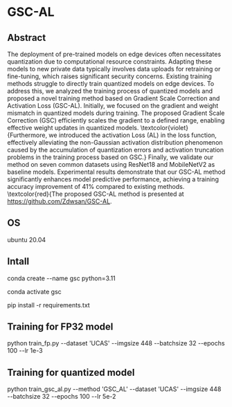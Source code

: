 # GSC-AL

## Abstract
The deployment of pre-trained models on edge devices often necessitates quantization due to computational resource constraints. Adapting these models to new private data typically involves data uploads for retraining or fine-tuning, which raises significant security concerns. Existing training methods struggle to directly train quantized models on edge devices. To address this, we analyzed the training process of quantized models and proposed a novel training method based on Gradient Scale Correction and Activation Loss (GSC-AL). Initially, we focused on the gradient and weight mismatch in quantized models during training. The proposed Gradient Scale Correction (GSC) efficiently scales the gradient to a defined range, enabling effective weight updates in quantized models. \textcolor{violet}{Furthermore, we introduced the activation Loss (AL) in the loss function, effectively alleviating the non-Gaussian activation distribution phenomenon caused by the accumulation of quantization errors and activation truncation problems in the training process based on GSC.} Finally, we validate our method on seven common datasets using ResNet18 and MobileNetV2 as baseline models. Experimental results demonstrate that our GSC-AL method significantly enhances model predictive performance, achieving a training accuracy improvement of 41\% compared to existing methods. \textcolor{red}{The proposed GSC-AL method is presented at https://github.com/Zdwsan/GSC-AL.

## OS
ubuntu 20.04

## Intall
conda create --name gsc python=3.11

conda activate gsc

pip install -r requirements.txt

## Training for FP32 model
python train_fp.py --dataset 'UCAS' --imgsize 448 --batchsize 32 --epochs 100 --lr 1e-3

## Training for quantized model
python train_gsc_al.py --method 'GSC_AL' --dataset 'UCAS' --imgsize 448 --batchsize 32 --epochs 100 --lr 5e-2
